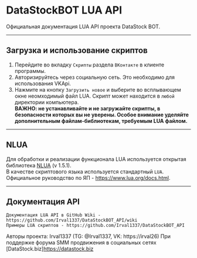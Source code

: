 # DataStockBOT LUA API
Официальная документация LUA API проекта DataStock BOT. 

---
## Загрузка и использование скриптов
1. Перейдите во вкладку `Скрипты` раздела `ВКонтакте` в клиенте программы.
2. Авторизируйтесь через социальную сеть. Это необходимо для использования VKApi.
3. Нажмите на кнопку `Загрузить новое` и выберите во всплывающем окне неомходимый файл LUA. Скрипт может находится в `любой` директории компьютера.
<br>**ВАЖНО: не устанавливайте и не загружайте скрипты, в безопасности которых вы не уверены. Особое внимание уделяйте дополнительным файлам-библиотекам, требуемым LUA файлом.**

---
## NLUA
Для обработки и реализации функционала LUA используется открытая библиотека [NLUA](https://github.com/NLua/NLu) (v 1.5.1).
<br>В качестве скриптового языка используется стандартный `LUA`. Официальное руководство по ЯП - <https://www.lua.org/docs.html>.

---
## Документация API
```
Документация LUA API в GitHub Wiki - https://github.com/Irval1337/DataStockBOT_API/wiki
Примеры LUA скриптов - https://github.com/Irval1337/DataStockBOT_API
```
Авторы проекта: Irval1337 (TG: @Irval1337, VK: https://irval26)
При поддержке форума SMM продвижения в социальных сетях [DataStock.biz]<https://datastock.biz>
